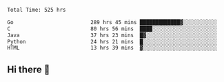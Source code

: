<!--START_SECTION:waka-->

```txt
Total Time: 525 hrs

Go                         289 hrs 45 mins █████████████▓░░░░░░░░░░░   55.11 %
C                          80 hrs 56 mins  ████░░░░░░░░░░░░░░░░░░░░░   15.40 %
Java                       37 hrs 23 mins  █▓░░░░░░░░░░░░░░░░░░░░░░░   07.11 %
Python                     24 hrs 21 mins  █░░░░░░░░░░░░░░░░░░░░░░░░   04.63 %
HTML                       13 hrs 39 mins  ▓░░░░░░░░░░░░░░░░░░░░░░░░   02.60 %
```

<!--END_SECTION:waka-->

## Hi there 👋

<!--
**prorok210/prorok210** is a ✨ _special_ ✨ repository because its `README.md` (this file) appears on your GitHub profile.

Here are some ideas to get you started:

- 🔭 I’m currently working on ...
- 🌱 I’m currently learning ...
- 👯 I’m looking to collaborate on ...
- 🤔 I’m looking for help with ...
- 💬 Ask me about ...
- 📫 How to reach me: ...
- 😄 Pronouns: ...
- ⚡ Fun fact: ...
-->
